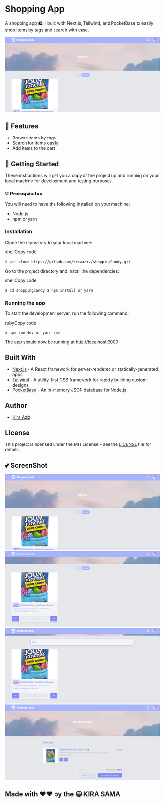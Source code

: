 # Shopping App

A shopping app 🛍️✨ built with Next.js, Tailwind, and PocketBase to easily shop items by tags and search with ease.

![enter image description here](https://github.com/kiraaziz/shoppingCandy/blob/main/screenshot/Capture1.PNG?raw=true)
## 🎌 Features

-   Browse items by tags
-   Search for items easily
-   Add items to the cart

## 🚀 Getting Started

These instructions will get you a copy of the project up and running on your local machine for development and testing purposes.

### 💡 Prerequisites

You will need to have the following installed on your machine:

-   Node.js
-   npm or yarn

### Installation

Clone the repository to your local machine:

shellCopy code

`$ git clone https://github.com/kiraaziz/shoppingCandy.git` 

Go to the project directory and install the dependencies:

shellCopy code

`$ cd shoppingCandy
$ npm install or yarn` 

### Running the app

To start the development server, run the following command:

rubyCopy code

`$ npm run dev or yarn dev` 

The app should now be running at [http://localhost:3000](http://localhost:3000/)

## Built With

-   [Next.js](https://nextjs.org/) - A React framework for server-rendered or statically-generated apps
-   [Tailwind](https://tailwindcss.com/) - A utility-first CSS framework for rapidly building custom designs
-   [PocketBase](https://pocketdb.io/) - An in-memory JSON database for Node.js

## Author

-   [Kira Aziz](https://github.com/kiraaziz)

## License

This project is licensed under the MIT License - see the [LICENSE](https://chat.openai.com/LICENSE) file for details.

## 💕 ScreenShot
![enter image description here](https://github.com/kiraaziz/shoppingCandy/blob/main/screenshot/Capture1.PNG?raw=true)
![enter image description here](https://github.com/kiraaziz/shoppingCandy/blob/main/screenshot/Capture2.PNG?raw=true)
![enter image description here](https://github.com/kiraaziz/shoppingCandy/blob/main/screenshot/Capture3.PNG?raw=true)
![enter image description here](https://github.com/kiraaziz/shoppingCandy/blob/main/screenshot/Capture4.PNG?raw=true)


## Made with ❤️❤️ by the 😃 KIRA SAMA
